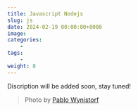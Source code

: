 ```yaml
---
title: Javascript Nodejs
slug: js
date: 2024-02-19 00:00:00+0000
image: 
categories:
    - 
tags:
    - 
weight: 8
---
```

Discription will be added soon, stay tuned!

> Photo by [Pablo Wynistorf](https://www.pablo.one)
